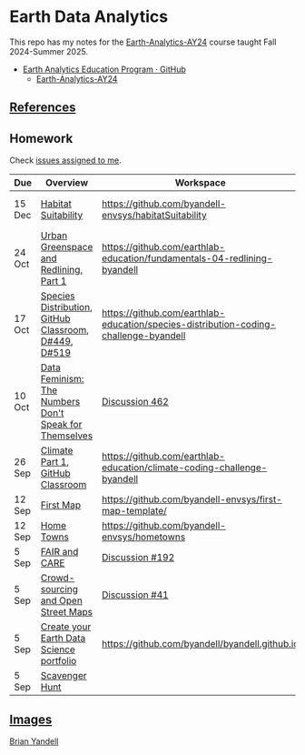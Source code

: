 # Earth Data Analytics

This repo has my notes for the
[Earth-Analytics-AY24](https://github.com/earthlab-education/Earth-Analytics-AY24)
course taught Fall 2024-Summer 2025.

* [Earth Analytics Education Program · GitHub](https://github.com/earthlab-education)
  * [Earth-Analytics-AY24](https://github.com/earthlab-education/Earth-Analytics-AY24) 
  
## [References](references.md)

## Homework
Check
[issues assigned to me](https://github.com/earthlab-education/Earth-Analytics-AY24/issues?q=is%3Aopen+assignee%3A%40me).

| Due | Overview | Workspace | Outcome | R |
| ---- | -------- | --------- | ----- | ----- |
| 15 Dec | [Habitat Suitability](https://github.com/earthlab-education/Earth-Analytics-AY24/issues/603) | <https://github.com/byandell-envsys/habitatSuitability> | [EarthDataAnalytics/#habitat-project](https://byandell.github.io/ESIIL/EarthDataAnalytics/#habitat-project), [landmapy Python Package](https://github.com/byandell-envsys/landmapy)
| 24 Oct | [Urban Greenspace and Redlining, Part 1](https://github.com/earthlab-education/Earth-Analytics-AY24/issues/541) | <https://github.com/earthlab-education/fundamentals-04-redlining-byandell> | [EarthDataAnalytics/#redlining-project](https://byandell.github.io/ESIIL/EarthDataAnalytics/#redlining-project) | [redlineApp()](https://github.com/byandell-envsys/geospatial) |
| 17 Oct | [Species Distribution](https://github.com/earthlab-education/Earth-Analytics-AY24/issues/433), [GitHub Classroom](https://classroom.github.com/assignment-invitations/765507643e00ed46400ea1523e639979), [D#449](https://github.com/earthlab-education/Earth-Analytics-AY24/discussions/449), [D#519](https://github.com/earthlab-education/Earth-Analytics-AY24/discussions/519) | <https://github.com/earthlab-education/species-distribution-coding-challenge-byandell> | [EarthDataAnalytics/#species-distribution-project](https://byandell.github.io/ESIIL/EarthDataAnalytics/#species-distribution-project) | [byandell-envsys/craneMaps](https://github.com/byandell-envsys/craneMaps)
| 10 Oct | [Data Feminism: The Numbers Don't Speak for Themselves](https://github.com/earthlab-education/Earth-Analytics-AY24/discussions/462) | [Discussion 462](https://github.com/earthlab-education/Earth-Analytics-AY24/discussions/462) | [Comment](https://github.com/earthlab-education/Earth-Analytics-AY24/discussions/462#discussioncomment-10908773) |
| 26 Sep | [Climate Part 1](https://github.com/earthlab-education/Earth-Analytics-AY24/issues/324),  [GitHub Classroom](https://classroom.github.com/assignment-invitations/1422793e7ef63e3a392da79f588fc9cc/status) | <https://github.com/earthlab-education/climate-coding-challenge-byandell> | [EarthDataAnalytics/#climate-project-1](https://byandell.github.io/ESIIL/EarthDataAnalytics/#climate-project-1), [Climate Coding Portfolio Post](https://github.com/earthlab-education/climate-coding-challenge-byandell/blob/main/7_Portfolio_Post_Write_Post.ipynb) | [Climate_1.Rmd](https://github.com/earthlab-education/climate-coding-challenge-byandell/blob/main/Climate_1.Rmd)
| 12 Sep | [First Map](https://github.com/earthlab-education/Earth-Analytics-AY24/issues/169) | <https://github.com/byandell-envsys/first-map-template/> | [EarthDataAnalytics/#first-map](https://byandell.github.io/ESIIL/EarthDataAnalytics/#first-map) | [first-map.Rmd](https://github.com/byandell-envsys/first-map-template/blob/main/first-map.Rmd)
| 12 Sep | [Home Towns](https://github.com/earthlab-education/Earth-Analytics-AY24/issues/142) | <https://github.com/byandell-envsys/hometowns> | [hometown.csv](https://github.com/byandell-envsys/hometowns/blob/main/hometowns.csv) |
| 5 Sep | [FAIR and CARE](https://github.com/earthlab-education/Earth-Analytics-AY24/issues/244) | [Discussion #192](https://github.com/earthlab-education/Earth-Analytics-AY24/discussions/192)| [Comment](https://github.com/earthlab-education/Earth-Analytics-AY24/discussions/192#discussioncomment-10653196) |
| 5 Sep | [Crowd-sourcing and Open Street Maps](https://github.com/earthlab-education/Earth-Analytics-AY24/issues/123) | [Discussion #41](https://github.com/earthlab-education/Earth-Analytics-AY24/discussions/41) | [Comment](https://github.com/earthlab-education/Earth-Analytics-AY24/discussions/41#discussioncomment-10653233)|
| 5 Sep | [Create your Earth Data Science portfolio](https://github.com/earthlab-education/Earth-Analytics-AY24/issues/121) | <https://github.com/byandell/byandell.github.io> | [byandell.github.io](https://byandell.github.io) |
| 5 Sep | [Scavenger Hunt](https://github.com/earthlab-education/Earth-Analytics-AY24/issues/119) | | |

## [Images](Images.md)

[Brian Yandell](https://github.com/byandell)

<!--- 
See [EarthLab 2024 Google Doc](https://docs.google.com/document/d/1tKOzCT2Q4Bb9K6Ri72Rmxpkx7FkgxoTEkYQBHeWu11M)
--->
